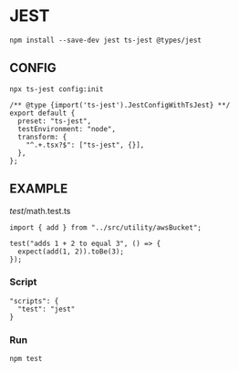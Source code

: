 # JEST

```
npm install --save-dev jest ts-jest @types/jest

```

## CONFIG

```
npx ts-jest config:init
```

```
/** @type {import('ts-jest').JestConfigWithTsJest} **/
export default {
  preset: "ts-jest",
  testEnvironment: "node",
  transform: {
    "^.+.tsx?$": ["ts-jest", {}],
  },
};

```

## EXAMPLE

_test_/math.test.ts

```
import { add } from "../src/utility/awsBucket";

test("adds 1 + 2 to equal 3", () => {
  expect(add(1, 2)).toBe(3);
});

```

### Script

```
"scripts": {
  "test": "jest"
}
```

### Run

```
npm test
```
